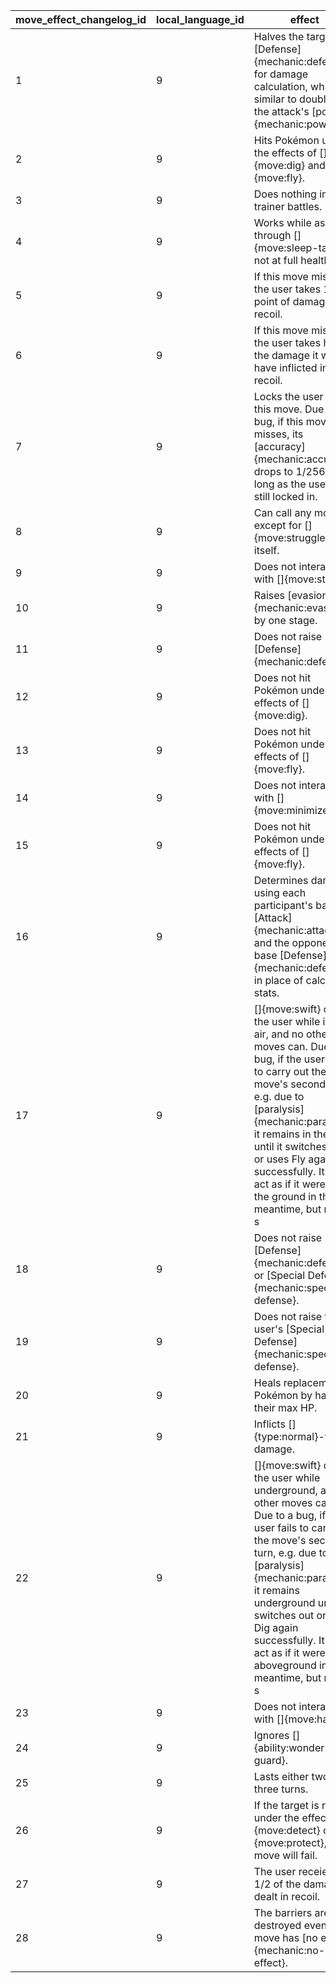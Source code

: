 | move_effect_changelog_id | local_language_id |                                                                                                                                                                           effect                                                                                                                                                                           |
|--------------------------|-------------------|------------------------------------------------------------------------------------------------------------------------------------------------------------------------------------------------------------------------------------------------------------------------------------------------------------------------------------------------------------|
| 1                        | 9                 | Halves the target's [Defense]{mechanic:defense} for damage calculation, which is similar to doubling the attack's [power]{mechanic:power}.                                                                                                                                                                                                    |
| 2                        | 9                 | Hits Pokémon under the effects of []{move:dig} and []{move:fly}.                                                                                                                                                                                                                                                                              |
| 3                        | 9                 | Does nothing in trainer battles.                                                                                                                                                                                                                                                                                                              |
| 4                        | 9                 | Works while asleep through []{move:sleep-talk} if not at full health.                                                                                                                                                                                                                                                                         |
| 5                        | 9                 | If this move misses, the user takes 1 point of damage in recoil.                                                                                                                                                                                                                                                                              |
| 6                        | 9                 | If this move misses, the user takes half of the damage it would have inflicted in recoil.                                                                                                                                                                                                                                                     |
| 7                        | 9                 | Locks the user into this move.  Due to a bug, if this move misses, its [accuracy]{mechanic:accuracy} drops to 1/256 as long as the user is still locked in.                                                                                                                                                                                   |
| 8                        | 9                 | Can call any move except for []{move:struggle} and itself.                                                                                                                                                                                                                                                                                    |
| 9                        | 9                 | Does not interact with []{move:stomp}.                                                                                                                                                                                                                                                                                                        |
| 10                       | 9                 | Raises [evasion]{mechanic:evasion} by one stage.                                                                                                                                                                                                                                                                                              |
| 11                       | 9                 | Does not raise [Defense]{mechanic:defense}.                                                                                                                                                                                                                                                                                                   |
| 12                       | 9                 | Does not hit Pokémon under the effects of []{move:dig}.                                                                                                                                                                                                                                                                                       |
| 13                       | 9                 | Does not hit Pokémon under the effects of []{move:fly}.                                                                                                                                                                                                                                                                                       |
| 14                       | 9                 | Does not interact with []{move:minimize}.                                                                                                                                                                                                                                                                                                     |
| 15                       | 9                 | Does not hit Pokémon under the effects of []{move:fly}.                                                                                                                                                                                                                                                                                       |
| 16                       | 9                 | Determines damage using each participant's base [Attack]{mechanic:attack} and the opponent's base [Defense]{mechanic:defense} in place of calculated stats.                                                                                                                                                                                   |
| 17                       | 9                 | []{move:swift} can hit the user while in the air, and no other moves can.  Due to a bug, if the user fails to carry out the move's second turn, e.g. due to [paralysis]{mechanic:paralysis}, it remains in the air until it switches out or uses Fly again successfully.  It can act as if it were on the ground in the meantime, but moves s |
| 18                       | 9                 | Does not raise [Defense]{mechanic:defense} or [Special Defense]{mechanic:special-defense}.                                                                                                                                                                                                                                                    |
| 19                       | 9                 | Does not raise the user's [Special Defense]{mechanic:special-defense}.                                                                                                                                                                                                                                                                        |
| 20                       | 9                 | Heals replacement Pokémon by half of their max HP.                                                                                                                                                                                                                                                                                            |
| 21                       | 9                 | Inflicts []{type:normal}-type damage.                                                                                                                                                                                                                                                                                                         |
| 22                       | 9                 | []{move:swift} can hit the user while underground, and no other moves can.  Due to a bug, if the user fails to carry out the move's second turn, e.g. due to [paralysis]{mechanic:paralysis}, it remains underground until it switches out or uses Dig again successfully.  It can act as if it were aboveground in the meantime, but moves s |
| 23                       | 9                 | Does not interact with []{move:hail}.                                                                                                                                                                                                                                                                                                         |
| 24                       | 9                 | Ignores []{ability:wonder-guard}.                                                                                                                                                                                                                                                                                                             |
| 25                       | 9                 | Lasts either two or three turns.                                                                                                                                                                                                                                                                                                              |
| 26                       | 9                 | If the target is not under the effect of []{move:detect} or []{move:protect}, this move will fail.                                                                                                                                                                                                                                            |
| 27                       | 9                 | The user receieves 1/2 of the damage dealt in recoil.                                                                                                                                                                                                                                                                                         |
| 28                       | 9                 | The barriers are destroyed even if this move has [no effect]{mechanic:no-effect}.                                                                                                                                                                                                                                                             |
